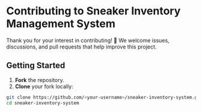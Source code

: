 # Contributing to Sneaker Inventory Management System

Thank you for your interest in contributing! 🎉 We welcome issues, discussions, and pull requests that help improve this project.

## Getting Started
1. **Fork** the repository.
2. **Clone** your fork locally:
```bash
git clone https://github.com/<your-username>/sneaker-inventory-system.git
cd sneaker-inventory-system
